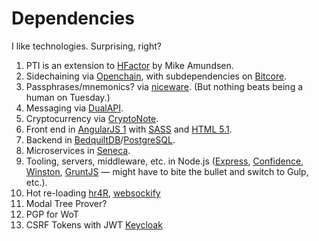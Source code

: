 # Dependencies

I like technologies. Surprising, right?

1. PTI is an extension to <a href="http://amundsen.com/hypermedia/hfactor/">HFactor</a> by Mike Amundsen.
2. Sidechaining via <a href="https://www.openchain.org/">Openchain</a>, with subdependencies on <a href="https://bitcore.io/">Bitcore</a>.
3. Passphrases/mnemonics? via <a href="https://diracdeltas.github.io/niceware/">niceware</a>. (But nothing beats being a human on Tuesday.)
4. Messaging via <a href="https://www.npmjs.com/package/dualapi">DualAPI</a>.
5. Cryptocurrency via <a href="https://cryptonote.org/">CryptoNote</a>.
6. Front end in <a href="https://angularjs.org/">AngularJS 1</a> with <a href="http://sass-lang.com/">SASS</a> and <a href="https://www.w3.org/TR/2016/WD-html51-20160310/changes.html">HTML 5.1</a>.
7. Backend in <a href="https://bedquiltdb.github.io/">BedquiltDB</a>/<a href="https://www.postgresql.org/">PostgreSQL</a>.
8. Microservices in <a href="http://senecajs.org/">Seneca</a>.
9. Tooling, servers, middleware, etc. in Node.js (<a href="http://expressjs.com/">Express</a>, <a href="https://github.com/hapijs/confidence">Confidence</a>, <a href="https://github.com/winstonjs/winston">Winston</a>, <a href="http://gruntjs.com/">GruntJS</a> — might have to bite the bullet and switch to Gulp, etc.).
10. Hot re-loading <a href="https://github.com/ORESoftware/hr4R/issues/1#issuecomment-271140217">hr4R</a>, <a href="https://github.com/novnc/websockify">websockify</a>
11. Modal Tree Prover?
12. PGP for WoT
13. CSRF Tokens with JWT [Keycloak](http://www.keycloak.org/keycloak-nodejs-auth-utils/)
